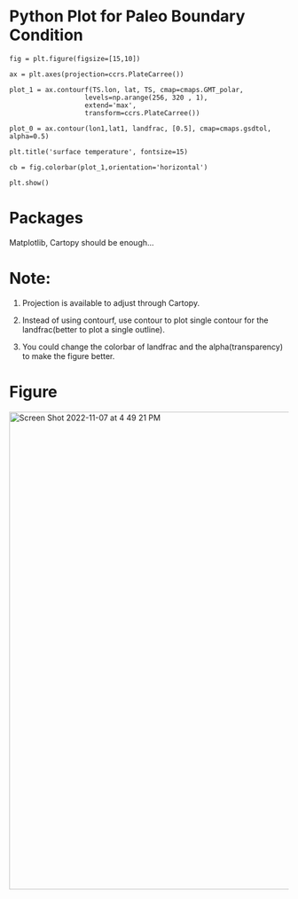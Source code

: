 # Python Plot for Paleo Boundary Condition

```
fig = plt.figure(figsize=[15,10])

ax = plt.axes(projection=ccrs.PlateCarree())

plot_1 = ax.contourf(TS.lon, lat, TS, cmap=cmaps.GMT_polar,
                   levels=np.arange(256, 320 , 1),
                   extend='max',
                   transform=ccrs.PlateCarree())

plot_0 = ax.contour(lon1,lat1, landfrac, [0.5], cmap=cmaps.gsdtol, alpha=0.5)

plt.title('surface temperature', fontsize=15)

cb = fig.colorbar(plot_1,orientation='horizontal')

plt.show()

```
# Packages
  Matplotlib, Cartopy should be enough...   
 
# Note:
1. Projection is available to adjust through Cartopy.  

2. Instead of using contourf, use contour to plot single contour for the landfrac(better to plot a single outline).  

3. You could change the colorbar of landfrac and the alpha(transparency) to make the figure better.    


# Figure
<img width="862" alt="Screen Shot 2022-11-07 at 4 49 21 PM" src="https://user-images.githubusercontent.com/89747610/200422627-5993cf72-89cc-4f26-b7da-05d27812ae99.png">
